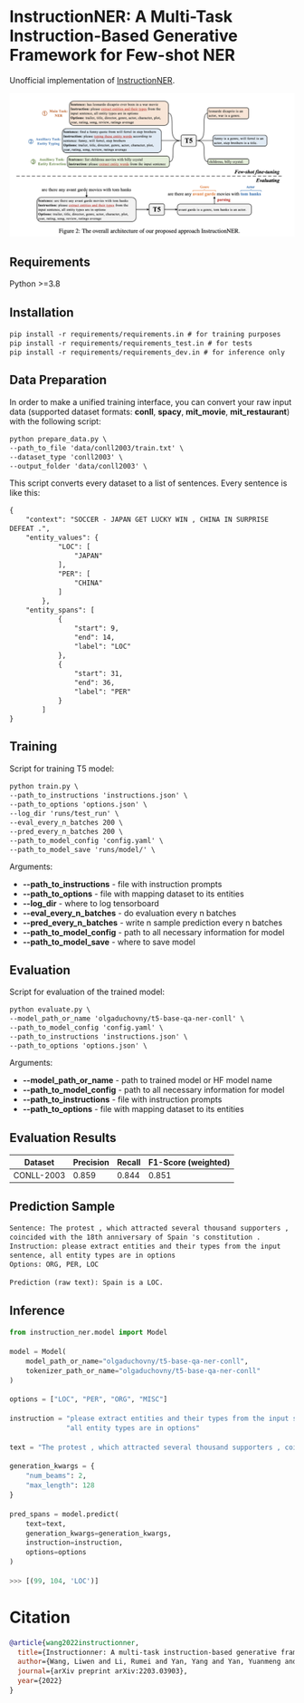 # InstructionNER: A Multi-Task Instruction-Based Generative Framework for Few-shot NER
Unofficial implementation of [InstructionNER](https://arxiv.org/pdf/2203.03903v1.pdf).

![Screenshot](resources/overall_intro.jpg)

## Requirements
Python >=3.8

## Installation
```shell
pip install -r requirements/requirements.in # for training purposes
pip install -r requirements/requirements_test.in # for tests
pip install -r requirements/requirements_dev.in # for inference only
```

## Data Preparation
In order to make a unified training interface, 
you can convert your raw input data (supported dataset formats: **conll**, **spacy**, **mit_movie**, **mit_restaurant**)
with the following script:
```
python prepare_data.py \
--path_to_file 'data/conll2003/train.txt' \
--dataset_type 'conll2003' \
--output_folder 'data/conll2003' \
```

This script converts every dataset to a list of sentences.
Every sentence is like this:
```
{
    "context": "SOCCER - JAPAN GET LUCKY WIN , CHINA IN SURPRISE DEFEAT .",
    "entity_values": {
            "LOC": [
                "JAPAN"
            ],
            "PER": [
                "CHINA"
            ]
        },
    "entity_spans": [
            {
                "start": 9,
                "end": 14,
                "label": "LOC"
            },
            {
                "start": 31,
                "end": 36,
                "label": "PER"
            }
        ]
}
```

## Training
Script for training T5 model:
```
python train.py \
--path_to_instructions 'instructions.json' \
--path_to_options 'options.json' \
--log_dir 'runs/test_run' \
--eval_every_n_batches 200 \
--pred_every_n_batches 200 \
--path_to_model_config 'config.yaml' \
--path_to_model_save 'runs/model/' \
```

Arguments:
- **--path_to_instructions** - file with instruction prompts
- **--path_to_options** - file with mapping dataset to its entities
- **--log_dir** - where to log tensorboard
- **--eval_every_n_batches** - do evaluation every n batches
- **--pred_every_n_batches** - write n sample prediction every n batches
- **--path_to_model_config** - path to all necessary information for model
- **--path_to_model_save** - where to save model

## Evaluation
Script for evaluation of the trained model:
```
python evaluate.py \
--model_path_or_name 'olgaduchovny/t5-base-qa-ner-conll' \
--path_to_model_config 'config.yaml' \
--path_to_instructions 'instructions.json' \
--path_to_options 'options.json' \
```

Arguments:
- **--model_path_or_name** - path to trained model or HF model name
- **--path_to_model_config** - path to all necessary information for model
- **--path_to_instructions** - file with instruction prompts
- **--path_to_options** - file with mapping dataset to its entities

## Evaluation Results



Dataset | Precision | Recall | F1-Score (weighted)
--- | --- | --- | --- | 
CONLL-2003 | 0.859 | 0.844 | 0.851 

## Prediction Sample
```
Sentence: The protest , which attracted several thousand supporters , coincided with the 18th anniversary of Spain 's constitution .
Instruction: please extract entities and their types from the input sentence, all entity types are in options
Options: ORG, PER, LOC

Prediction (raw text): Spain is a LOC.
```
## Inference 
```python
from instruction_ner.model import Model

model = Model(
    model_path_or_name="olgaduchovny/t5-base-qa-ner-conll",
    tokenizer_path_or_name="olgaduchovny/t5-base-qa-ner-conll"
)

options = ["LOC", "PER", "ORG", "MISC"]

instruction = "please extract entities and their types from the input sentence, " \
              "all entity types are in options"

text = "The protest , which attracted several thousand supporters , coincided with the 18th anniversary of Spain 's constitution ."

generation_kwargs = {
    "num_beams": 2,
    "max_length": 128
}

pred_spans = model.predict(
    text=text,
    generation_kwargs=generation_kwargs,
    instruction=instruction,
    options=options
)

>>> [(99, 104, 'LOC')]
```



# Citation
```bibtex
@article{wang2022instructionner,
  title={Instructionner: A multi-task instruction-based generative framework for few-shot ner},
  author={Wang, Liwen and Li, Rumei and Yan, Yang and Yan, Yuanmeng and Wang, Sirui and Wu, Wei and Xu, Weiran},
  journal={arXiv preprint arXiv:2203.03903},
  year={2022}
}
```
